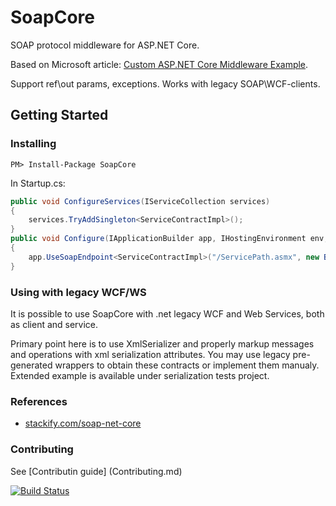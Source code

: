 # SoapCore

SOAP protocol middleware for ASP.NET Core.

Based on Microsoft article: [Custom ASP.NET Core Middleware Example](https://blogs.msdn.microsoft.com/dotnet/2016/09/19/custom-asp-net-core-middleware-example/).

Support ref\out params, exceptions. Works with legacy SOAP\WCF-clients.

## Getting Started

### Installing

`PM> Install-Package SoapCore`

In Startup.cs:

```csharp
public void ConfigureServices(IServiceCollection services)
{
    services.TryAddSingleton<ServiceContractImpl>();
}
public void Configure(IApplicationBuilder app, IHostingEnvironment env, ILoggerFactory loggerFactory)
{
    app.UseSoapEndpoint<ServiceContractImpl>("/ServicePath.asmx", new BasicHttpBinding());
}
```

### Using with legacy WCF/WS

It is possible to use SoapCore with .net legacy WCF and Web Services, both as client and service.

Primary point here is to use XmlSerializer and properly markup messages and operations with xml serialization attributes. You may use legacy pre-generated wrappers to obtain these contracts or implement them manualy. Extended example is available under serialization tests project.

### References

* [stackify.com/soap-net-core](https://stackify.com/soap-net-core/)

### Contributing

See [Contributin guide] (Contributing.md)

[![Build Status](https://travis-ci.com/DigDes/SoapCore.svg?branch=master)](https://travis-ci.com/DigDes/SoapCore)
